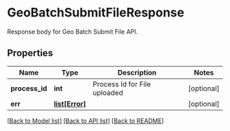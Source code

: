 # GeoBatchSubmitFileResponse

Response body for Geo Batch Submit File API.
## Properties
Name | Type | Description | Notes
------------ | ------------- | ------------- | -------------
**process_id** | **int** | Process Id for File uploaded | [optional] 
**err** | [**list[Error]**](Error.md) |  | [optional] 

[[Back to Model list]](../README.md#documentation-for-models) [[Back to API list]](../README.md#documentation-for-api-endpoints) [[Back to README]](../README.md)


